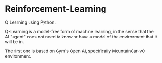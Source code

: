 # Reinforcement-Learning
Q Learning using Python.

Q-Learning is a model-free form of machine learning, in the sense that the AI "agent" does not need to know or have a model of the environment that it will be in.

The first one is based on Gym's Open AI, specifically MountainCar-v0 environment.
